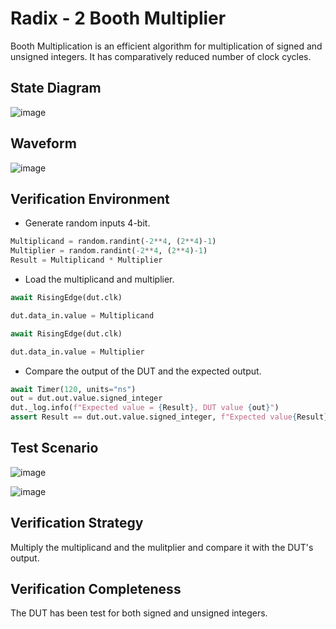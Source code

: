 # Radix - 2 Booth Multiplier

Booth Multiplication is an efficient algorithm for multiplication of signed and unsigned integers. It has comparatively reduced number of clock cycles.

## State Diagram

![image](https://user-images.githubusercontent.com/66086031/179691408-73a11fab-e464-417a-b7f9-8de632db0bb1.png)

## Waveform

![image](https://user-images.githubusercontent.com/66086031/182066823-e114d219-204d-42d4-86ca-45da77920385.png)

## Verification Environment

- Generate random inputs 4-bit.

```python
Multiplicand = random.randint(-2**4, (2**4)-1) 
Multiplier = random.randint(-2**4, (2**4)-1)
Result = Multiplicand * Multiplier
```

- Load the multiplicand and multiplier.

```python
await RisingEdge(dut.clk)

dut.data_in.value = Multiplicand

await RisingEdge(dut.clk)

dut.data_in.value = Multiplier    
```

- Compare the output of the DUT and the expected output.

```python
await Timer(120, units="ns")
out = dut.out.value.signed_integer
dut._log.info(f"Expected value = {Result}, DUT value {out}")
assert Result == dut.out.value.signed_integer, f"Expected value{Result} does not match the DUT value{out}"
```

## Test Scenario

![image](https://user-images.githubusercontent.com/66086031/180978310-e033f975-e7f8-4fc7-8574-701fcfce8985.png)

![image](https://user-images.githubusercontent.com/66086031/180978447-f53dc5ba-f114-4b6b-817c-b4cf5e25130a.png)

## Verification Strategy

Multiply the multiplicand and the mulitplier and compare it with the DUT's output.

## Verification Completeness

The DUT has been test for both signed and unsigned integers.
